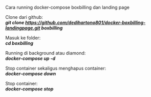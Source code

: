 Cara running docker-compose boxbilling dan landing page

Clone dari github:<br>
 <i><b>git clone https://github.com/dedihartono801/docker-boxbilling-landingpage.git boxbilling </b></i>

Masuk ke folder:<br>
<i><b>cd boxbilling</b></i>

Running di background atau diamond: <br>
<i><b>docker-compose up -d</b></i> 

Stop container sekaligus menghapus container: <br>
<i><b>docker-compose down</b></i> 

Stop container: <br>
<i><b>docker-compose stop</b></i> 
